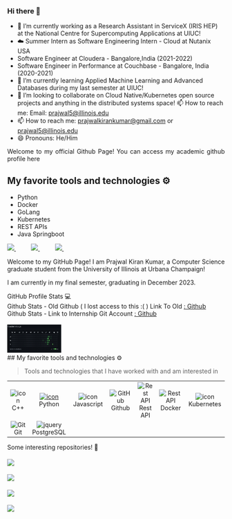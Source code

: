 ### Hi there 👋

- 🔭 I’m currently working as a Research Assistant in ServiceX (IRIS HEP) at the National Centre for Supercomputing Applications at UIUC!
- ☁️ Summer Intern as Software Engineering Intern - Cloud at Nutanix USA
- Software Engineer at Cloudera -  Bangalore,India (2021-2022)
- Software Engineer in Performance at Couchbase - Bangalore, India  (2020-2021)
- 🌱 I’m currently learning Applied Machine Learning and Advanced Databases during my last semester at UIUC!
- 👯 I’m looking to collaborate on Cloud Native/Kubernetes open source projects and anything in the distributed systems space!
📫 How to reach me: Email: prajwal5@illinois.edu 
- 📫 How to reach me: prajwalkirankumar@gmail.com or prajwal5@illinois.edu
- 😄 Pronouns: He/Him

</div>
<p></p>
<p align="justify">
Welcome to my official Github Page! You can access my academic github profile here 

</p>

## My favorite tools and technologies ⚙️
- Python
- Docker
- GoLang
- Kubernetes
- REST APIs
- Java Springboot


<div align="justify">

<a href="https://www.instagram.com/peeks_at_champaign/">
<img src="https://img.shields.io/badge/Instagram-%23E4405F.svg?style=for-the-badge&logo=Instagram&logoColor=white">
</a>
 &nbsp;&nbsp;&nbsp;&nbsp;&nbsp;&nbsp;&nbsp;&nbsp;
<a href="https://www.youtube.com/channel/UC-aV_q7gJUvhJFiyStar1uw">
<img src="https://img.shields.io/badge/YouTube-FF0000?style=for-the-badge&logo=youtube&logoColor=white">
</a>
&nbsp;&nbsp;&nbsp;&nbsp;&nbsp;&nbsp;&nbsp;&nbsp;
<a href="https://www.linkedin.com/in/prajwalkirankumar/">
<img src="https://img.shields.io/badge/Linkedin-%231DA1F2.svg?style=for-the-badge&logo=Linkedin&logoColor=white">
</a>
&nbsp;&nbsp;&nbsp;&nbsp;&nbsp;&nbsp;&nbsp;&nbsp;

</div>
<p></p>
<p align="justify">
Welcome to my GitHub Page! I am Prajwal Kiran Kumar, a Computer Science graduate student from the University of Illinois at Urbana Champaign!

I am currently in my final semester, graduating in December 2023.
</p>

<summary>GitHub Profile Stats 💻</summary>

<summary>
Github Stats - Old Github ( I lost access to this :( )
Link To Old <a href="https://github.com/prajwalkirankumar">: Github</a>
<br>
Github Stats -
Link to Internship Git Account <a href="https://github.com/prajwal-kkumar">: Github</a>
</summary><br>
<img src="https://github.com/prajwalkkumar/prajwalkkumar/blob/main/Github-Ntx-Stats.png" alt="Github Stats" width="125" height="65" />
</summary>
<br>
## My favorite tools and technologies ⚙️

> Tools and technologies that I have worked with and am interested in

<table>
  <tr>
    <td align="center" width="96">
        <img src="https://techstack-generator.vercel.app/cpp-icon.svg" alt="icon" width="65" height="65" />
      <br>C++
    </td>
    <td align="center" width="96">
      <a href="#macropower-tech">
        <img src="https://techstack-generator.vercel.app/python-icon.svg" alt="icon" width="65" height="65" />
      </a>
      <br>Python
    </td>
    <td align="center" width="96">
        <img src="https://techstack-generator.vercel.app/js-icon.svg" alt="icon" width="65" height="65" />
      <br>Javascript
    </td>
       <td align="center" width="96">
        <img src="https://techstack-generator.vercel.app/github-icon.svg" width="65" height="65" alt="GitHub" />
      <br>Github
    </td>
          <td align="center" width="96">
        <img src="https://techstack-generator.vercel.app/restapi-icon.svg" width="65" height="65" alt="Rest API" />
      <br>Rest API
    </td>
          <td align="center" width="96">
        <img src="https://techstack-generator.vercel.app/docker-icon.svg" width="65" height="65" alt="Rest API" />
      <br>Docker
    </td>
    <td align="center" width="96">
        <img src="https://techstack-generator.vercel.app/kubernetes-icon.svg" alt="icon" width="50" height="50" />
      <br>Kubernetes
    </td>
  </tr>
  <tr>
    <td align="center" width="96">
        <img src="https://skillicons.dev/icons?i=git" width="48" height="48" alt="Git" />
      <br>Git
    </td>
        <td align="center" width="96">
        <img src="https://skillicons.dev/icons?i=postgres" width="48" height="48" alt="jquery" />
      <br>PostgreSQL
    </td>
  </tr>
 <tr>
 </tr>
</table>

  <summary>Some interesting repositories! 📌</summary>
  <br/>
  <a href="hhttps://github.com/prajwalkirankumar/perfrunner">
  <img align="center" src="https://github-readme-stats.vercel.app/api/pin/?username=prajwalkirankumar&repo=perfrunner&theme=default" />
</a>
  <br/>
  <br/>
 
   <a href="https://github.com/prajwalkirankumar/showfast">
  <img align="center" src="https://github-readme-stats.vercel.app/api/pin/?username=prajwalkirankumar&repo=showfast&theme=default" />
</a>
  <br/>
  <br/>
 
   <a href="https://github.com/prajwalkirankumar/Adogtion">
  <img align="center" src="https://github-readme-stats.vercel.app/api/pin/?username=prajwalkirankumar&repo=Adogtion&theme=default" />
 </a>


   <br/>
  <br/>
 
   <a href="https://github.com/rzashakeri/pycharm-portfolio">
  <img align="center" src="https://github-readme-stats.vercel.app/api/pin/?username=rzashakeri&repo=pycharm-portfolio&theme=default" />
 </a>
